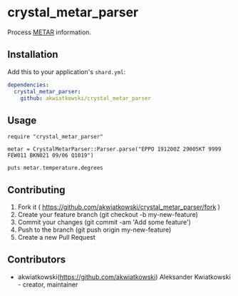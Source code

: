 [wiki-metar]: https://en.wikipedia.org/wiki/METAR

# crystal_metar_parser

Process [METAR][wiki-metar] information.

## Installation


Add this to your application's `shard.yml`:

```yaml
dependencies:
  crystal_metar_parser:
    github: akwiatkowski/crystal_metar_parser
```


## Usage


```crystal
require "crystal_metar_parser"

metar = CrystalMetarParser::Parser.parse("EPPO 191200Z 29005KT 9999 FEW011 BKN021 09/06 Q1019")

puts metar.temperature.degrees

```


## Contributing

1. Fork it ( https://github.com/akwiatkowski/crystal_metar_parser/fork )
2. Create your feature branch (git checkout -b my-new-feature)
3. Commit your changes (git commit -am 'Add some feature')
4. Push to the branch (git push origin my-new-feature)
5. Create a new Pull Request

## Contributors

- akwiatkowski(https://github.com/akwiatkowski) Aleksander Kwiatkowski - creator, maintainer
